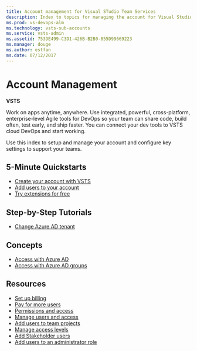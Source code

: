 ```yaml
---
title: Account management for Visual STudio Team Services  
description: Index to topics for managing the account for Visual Studio Team Services (VSTS)
ms.prod: vs-devops-alm
ms.technology: vsts-sub-accounts
ms.service: vsts-admin
ms.assetid: 753DE499-C3D1-426B-B2B0-855D99669223
ms.manager: douge
ms.author: estfan
ms.date: 07/12/2017
---
```


# Account Management 

**VSTS**

Work on apps anytime, anywhere. Use integrated, powerful, cross-platform, enterprise-level Agile tools for DevOps 
so your team can share code, build often, test early, and ship faster.  You can connect your dev tools to VSTS cloud 
DevOps and start working. 

Use this index to setup and manage your account and configure key settings to support your teams. 


## 5-Minute Quickstarts  

* [Create your account with VSTS](create-account-msa-or-work-student.md)
* [Add users to your account](add-account-users-from-user-hub.md)
* [Try extensions for free](../billing/try-additional-features-vs.md)


## Step-by-Step Tutorials

* [Change Azure AD tenant](change-azure-active-directory-vsts-account.md)


## Concepts 

* [Access with Azure AD](access-with-azure-ad.md)
* [Access with Azure AD groups](manage-azure-active-directory-groups-vsts.md)
 
 
## Resources 

* [Set up billing](../billing/set-up-billing-for-your-account-vs.md)
* [Pay for more users](../billing/buy-basic-access-add-users.md)
* [Permissions and access](../security/permissions-access.md)
* [Manage users and access](add-account-users-assign-access-levels.md)
* [Add users to team projects](add-team-members-vs.md)
* [Manage access levels](../security/change-access-levels.md)
* [Add Stakeholder users](../security/change-access-levels.md)
* [Add users to an administrator role](add-administrator-project-collection.md)


